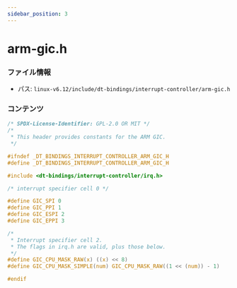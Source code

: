 ```yaml
---
sidebar_position: 3
---
```

# arm-gic.h

### ファイル情報

- パス: `linux-v6.12/include/dt-bindings/interrupt-controller/arm-gic.h`

### コンテンツ

```h
/* SPDX-License-Identifier: GPL-2.0 OR MIT */
/*
 * This header provides constants for the ARM GIC.
 */

#ifndef _DT_BINDINGS_INTERRUPT_CONTROLLER_ARM_GIC_H
#define _DT_BINDINGS_INTERRUPT_CONTROLLER_ARM_GIC_H

#include <dt-bindings/interrupt-controller/irq.h>

/* interrupt specifier cell 0 */

#define GIC_SPI 0
#define GIC_PPI 1
#define GIC_ESPI 2
#define GIC_EPPI 3

/*
 * Interrupt specifier cell 2.
 * The flags in irq.h are valid, plus those below.
 */
#define GIC_CPU_MASK_RAW(x) ((x) << 8)
#define GIC_CPU_MASK_SIMPLE(num) GIC_CPU_MASK_RAW((1 << (num)) - 1)

#endif

```
